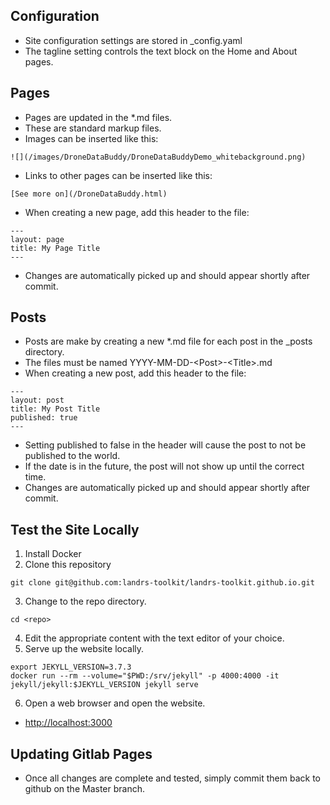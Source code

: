 ## Configuration
- Site configuration settings are stored in \_config.yaml
- The tagline setting controls the text block on the Home and About pages.

## Pages
- Pages are updated in the \*.md files.
- These are standard markup files.
- Images can be inserted like this:
````
![](/images/DroneDataBuddy/DroneDataBuddyDemo_whitebackground.png)
````
- Links to other pages can be inserted like this:
````
[See more on](/DroneDataBuddy.html)
````

- When creating a new page, add this header to the file:
```
---
layout: page
title: My Page Title
---
```
- Changes are automatically picked up and should appear shortly after commit.

## Posts
- Posts are make by creating a new \*.md file for each post in the \_posts directory.
- The files must be named YYYY-MM-DD-\<Post\>-\<Title\>.md
- When creating a new post, add this header to the file:
```
---
layout: post
title: My Post Title
published: true
---
```
- Setting published to false in the header will cause the post to not be published to the world.
- If the date is in the future, the post will not show up until the correct time.
- Changes are automatically picked up and should appear shortly after commit.

## Test the Site Locally
1. Install Docker
2. Clone this repository
```
git clone git@github.com:landrs-toolkit/landrs-toolkit.github.io.git
```
3. Change to the repo directory.
```
cd <repo>
```
4. Edit the appropriate content with the text editor of your choice.
5. Serve up the website locally.
```
export JEKYLL_VERSION=3.7.3
docker run --rm --volume="$PWD:/srv/jekyll" -p 4000:4000 -it jekyll/jekyll:$JEKYLL_VERSION jekyll serve
```

6. Open a web browser and open the website.
  - [http://localhost:3000](http://localhost:4000)

## Updating Gitlab Pages
- Once all changes are complete and tested, simply commit them back to github on the Master branch.
